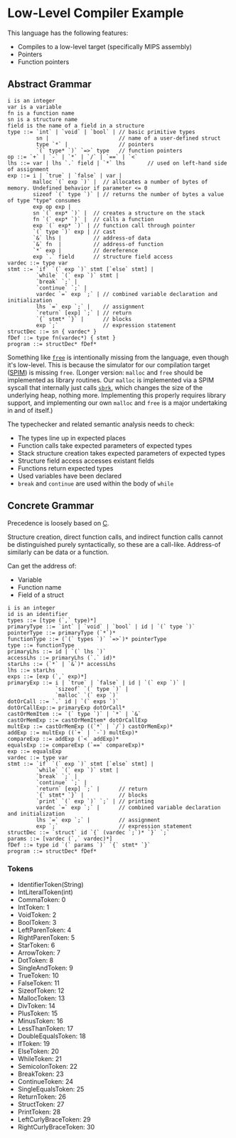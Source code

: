 # Low-Level Compiler Example #

This language has the following features:

- Compiles to a low-level target (specifically MIPS assembly)
- Pointers
- Function pointers

## Abstract Grammar ##

```
i is an integer
var is a variable
fn is a function name
sn is a structure name
field is the name of a field in a structure
type ::= `int` | `void` | `bool` | // basic primitive types
         sn |                      // name of a user-defined struct
         type `*` |                // pointers
         `(` type* `)` `=>` type   // function pointers
op ::= `+` | `-` | `*` | `/` | `==` | `<`
lhs ::= var | lhs `.` field | `*` lhs       // used on left-hand side of assignment
exp ::= i | `true` | `false` | var |
        malloc `(` exp `)` |  // allocates a number of bytes of memory. Undefined behavior if parameter <= 0
        sizeof `(` type `)` | // returns the number of bytes a value of type "type" consumes
        exp op exp |
        sn `(` exp* `)` |  // creates a structure on the stack
        fn `(` exp* `)` |  // calls a function
        exp `(` exp* `)` | // function call through pointer
        `(` type `)` exp | // cast
        `&` lhs |          // address-of data
        `&` fn  |          // address-of function
        `*` exp |          // dereference
        exp `.` field      // structure field access
vardec ::= type var
stmt ::= `if` `(` exp `)` stmt [`else` stmt] |
         `while` `(` exp `)` stmt |
         `break` `;` |
         `continue` `;` |
         vardec `=` exp `;` | // combined variable declaration and initialization
         lhs `=` exp `;` |    // assignment
         `return` [exp] `;` | // return
         `{` stmt* `}` |      // blocks
         exp `;`              // expression statement
structDec ::= sn { vardec* }
fDef ::= type fn(vardec*) { stmt }
program ::= structDec* fDef*
```

Something like [`free`](https://www.tutorialspoint.com/c_standard_library/c_function_free.htm) is intentionally missing from the language, even though it's low-level.
This is because the simulator for our compilation target ([SPIM](https://pages.cs.wisc.edu/~larus/spim.html)) is missing `free`.
(Longer version: `malloc` and `free` should be implemented as library routines.
  Our `malloc` is implemented via a SPIM syscall that internally just calls [`sbrk`](https://linux.die.net/man/2/sbrk), which changes the size of the underlying heap, nothing more.
  Implementing this properly requires library support, and implementing our own `malloc` and `free` is a major undertaking in and of itself.)

The typechecker and related semantic analysis needs to check:

- The types line up in expected places
- Function calls take expected parameters of expected types
- Stack structure creation takes expected parameters of expected types
- Structure field access accesses existant fields
- Functions return expected types
- Used variables have been declared
- `break` and `continue` are used within the body of `while`

## Concrete Grammar ##

Precedence is loosely based on [C](https://en.cppreference.com/w/c/language/operator_precedence).

Structure creation, direct function calls, and indirect function calls cannot be distinguished purely syntactically, so these are a call-like.
Address-of similarly can be data or a function.

Can get the address of:
- Variable
- Function name
- Field of a struct

```
i is an integer
id is an identifier
types ::= [type (`,` type)*]
primaryType ::= `int` | `void` | `bool` | id | `(` type `)`
pointerType ::= primaryType (`*`)*
functionType ::= (`(` types `)` `=>`)* pointerType
type ::= functionType
primaryLhs ::= id | `(` lhs `)`
accessLhs ::= primaryLhs (`.` id)*
starLhs ::= (`*` | `&`)* accessLhs
lhs ::= starLhs
exps ::= [exp (`,` exp)*]
primaryExp ::= i | `true` | `false` | id | `(` exp `)` |
               `sizeof` `(` type `)` |
               `malloc` `(` exp `)`
dotOrCall ::= `.` id | `(` exps `)`
dotOrCallExp::= primaryExp dotOrCall*
castOrMemItem ::= `(` type `)` | `*` | `&`
castOrMemExp ::= castOrMemItem* dotOrCallExp
multExp ::= castOrMemExp ((`*` | `/`) castOrMemExp)*
addExp ::= multExp ((`+` | `-`) multExp)*
compareExp ::= addExp (`<` addExp)*
equalsExp ::= compareExp (`==` compareExp)*
exp ::= equalsExp
vardec ::= type var
stmt ::= `if` `(` exp `)` stmt [`else` stmt] |
         `while` `(` exp `)` stmt |
         `break` `;` |
         `continue` `;` |
         `return` [exp] `;` |      // return
         `{` stmt* `}` |           // blocks
         `print` `(` exp `)` `;` | // printing
         vardec `=` exp `;` |      // combined variable declaration and initialization
         lhs `=` exp `;` |         // assignment
         exp `;`                   // expression statement
structDec ::= `struct` id `{` (vardec `;`)* `}` `;`
params ::= [vardec (`,` vardec)*]
fDef ::= type id `(` params `)` `{` stmt* `}`
program ::= structDec* fDef*
```

### Tokens ###

- IdentifierToken(String)
- IntLiteralToken(int)
- CommaToken: 0
- IntToken: 1
- VoidToken: 2
- BoolToken: 3
- LeftParenToken: 4
- RightParenToken: 5
- StarToken: 6
- ArrowToken: 7
- DotToken: 8
- SingleAndToken: 9
- TrueToken: 10
- FalseToken: 11
- SizeofToken: 12
- MallocToken: 13
- DivToken: 14
- PlusToken: 15
- MinusToken: 16
- LessThanToken: 17
- DoubleEqualsToken: 18
- IfToken: 19
- ElseToken: 20
- WhileToken: 21
- SemicolonToken: 22
- BreakToken: 23
- ContinueToken: 24
- SingleEqualsToken: 25
- ReturnToken: 26
- StructToken: 27
- PrintToken: 28
- LeftCurlyBraceToken: 29
- RightCurlyBraceToken: 30
